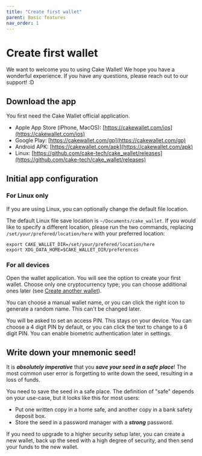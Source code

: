 ```yaml
---
title: "Create first wallet"
parent: Basic features
nav_order: 1
---
```


# Create first wallet

We want to welcome you to using Cake Wallet! We hope you have a wonderful experience. If you have any questions, please reach out to our support! :D

## Download the app

You first need the Cake Wallet official application.

* Apple App Store (iPhone, MacOS): [https://cakewallet.com/ios](https://cakewallet.com/ios)
* Google Play: [https://cakewallet.com/gp](https://cakewallet.com/gp)
* Android APK: [https://cakewallet.com/apk](https://cakewallet.com/apk)
* Linux: [https://github.com/cake-tech/cake_wallet/releases](https://github.com/cake-tech/cake_wallet/releases)

## Initial app configuration

### For Linux only

If you are using Linux, you can optionally change the default file location.

The default Linux file save location is `~/Documents/cake_wallet`. If you would like to specify a different location, please run the two commands, replacing `/set/your/prefered/location/here` with your preferred location:

```
export CAKE_WALLET_DIR=/set/your/prefered/location/here
export XDG_DATA_HOME=$CAKE_WALLET_DIR/preferences
```

### For all devices

Open the wallet application. You will see the option to create your first wallet. Choose only one cryptocurrency type; you can choose additional ones later (see [Create another wallet](/docs/basic-features/create-another-wallet)).

You can choose a manual wallet name, or you can click the right icon to generate a random name. This can't be changed later.

You will be asked to set an access PIN. This stays on your device. You can choose a 4 digit PIN by default, or you can click the text to change to a 6 digit PIN. You can enable biometric authentication later in settings.

## Write down your mnemonic seed!

It is ***absolutely imperative*** that you ***save your seed in a safe place***! The most common user error is forgetting to write down the seed, resulting in a loss of funds.

You need to save the seed in a safe place. The definition of "safe" depends on your use-case, but it looks like this for most users:

* Put one written copy in a home safe, and another copy in a bank safety deposit box.
* Store the seed in a password manager with a ***strong*** password.

If you need to upgrade to a higher security setup later, you can create a new wallet, back up the seed with a high degree of security, and then send your funds to the new wallet.
